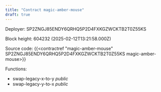 ```yaml
---
title: "Contract magic-amber-mouse"
draft: true
---
```

Deployer: SP2ZNGJ85ENDY6QRHQ5P2D4FXKGZWCKTB2T0Z55KS


 



Block height: 604232 (2025-02-12T13:21:58.000Z)

Source code: {{<contractref "magic-amber-mouse" SP2ZNGJ85ENDY6QRHQ5P2D4FXKGZWCKTB2T0Z55KS magic-amber-mouse>}}

Functions:

* swap-legacy-x-to-y _public_
* swap-legacy-y-to-x _public_

